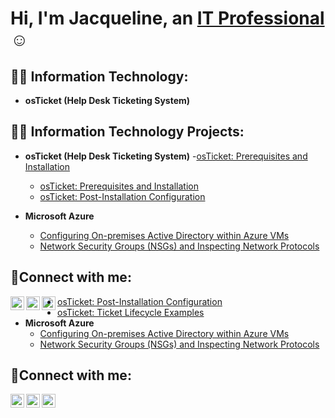 
<h1>Hi, I'm Jacqueline, an <a href="https://linkedin.com/in/Jacqueline">IT Professional</a>☺</h1>

<h2>👨‍💻 Information Technology:</h2>

- <b>osTicket (Help Desk Ticketing System)</b>

<h2>👨‍💻 Information Technology Projects:</h2>

- <b>osTicket (Help Desk Ticketing System)</b>
  -[osTicket: Prerequisites and Installation](https://github.com/smithjacqueline/osticket-prereqs)
  -  [osTicket: Prerequisites and Installation](https://github.com/smithjacqueline/osticket-prereqs)
  - [osTicket: Post-Installation Configuration](https://github.com/smithjacqueline/post-install-config)
    
- <b>Microsoft Azure</b>
  - [Configuring On-premises Active Directory within Azure VMs](https://github.com/smithjacqueline/configure-ad)
  - [Network Security Groups (NSGs) and Inspecting Network Protocols](https://github.com/smithjacqueline/azure-network-protocols)

<h2>🤳Connect with me:</h2>

[<img align="left" alt="Josh | Twitter" width="22px" src="https://cdn.jsdelivr.net/npm/simple-icons@v3/icons/twitter.svg" />][twitter]
[<img align="left" alt="Josh | LinkedIn" width="22px" src="https://cdn.jsdelivr.net/npm/simple-icons@v3/icons/linkedin.svg" />][linkedin]
[<img align="left" alt="Josh | Instagram" width="22px" src="https://cdn.jsdelivr.net/npm/simple-icons@v3/icons/instagram.svg" />][instagram]

[twitter]: https://twitter.com/Josh
[instagram]: https://www.instagram.com/Josh
[linkedin]: https://linkedin.com/in/Josh
  - [osTicket: Post-Installation Configuration](https://github.com/smithjacqueline/post-install-config)
  - [osTicket: Ticket Lifecycle Examples](https://github.com/smithjacqueline/ticket-lifecycle)
- <b>Microsoft Azure</b>
  - [Configuring On-premises Active Directory within Azure VMs](https://github.com/smithjacqueline/configure-ad)
  - [Network Security Groups (NSGs) and Inspecting Network Protocols](https://github.com/smithjacqueline/azure-network-protocols)

<h2>🤳Connect with me:</h2>

[<img align="left" alt="Jacqueline | Twitter" width="22px" src="https://cdn.jsdelivr.net/npm/simple-icons@v3/icons/twitter.svg" />][twitter]
[<img align="left" alt="Jacqueline | LinkedIn" width="22px" src="https://cdn.jsdelivr.net/npm/simple-icons@v3/icons/linkedin.svg" />][linkedin]
[<img align="left" alt="Jacqueline | Instagram" width="22px" src="https://cdn.jsdelivr.net/npm/simple-icons@v3/icons/instagram.svg" />][instagram]

[twitter]: https://twitter.com/Jacqueline
[instagram]: https://www.instagram.com/Jacqueline
[linkedin]: https://linkedin.com/in/Jacqueline
<!--
**smithjacqueline/smithjacqueline** is a ✨ _special_ ✨ repository because its `README.md` (this file) appears on your GitHub profile.

Here are some ideas to get you started:

- 🔭 I’m currently working on ...
- 🌱 I’m currently learning ...
- 👯 I’m looking to collaborate on ...
- 🤔 I’m looking for help with ...
- 💬 Ask me about ...
- 📫 How to reach me: ...
- 😄 Pronouns: ...
- ⚡ Fun fact: ...
-->
